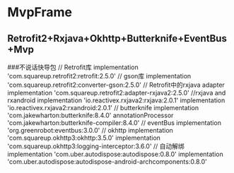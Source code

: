 # MvpFrame
## Retrofit2+Rxjava+Okhttp+Butterknife+EventBus+Mvp
###不说话快导包
// Retrofit库
    implementation 'com.squareup.retrofit2:retrofit:2.5.0'</bar>
    // gson库</bar>
    implementation 'com.squareup.retrofit2:converter-gson:2.5.0'</bar>
    // Retrofit中的rxjava adapter</bar>
    implementation 'com.squareup.retrofit2:adapter-rxjava2:2.5.0'</bar>
    //rxjava and rxandroid</bar>
    implementation 'io.reactivex.rxjava2:rxjava:2.0.1'</bar>
    implementation 'io.reactivex.rxjava2:rxandroid:2.0.1'</bar>
    // butterknife</bar>
    implementation 'com.jakewharton:butterknife:8.4.0'</bar>
    annotationProcessor 'com.jakewharton:butterknife-compiler:8.4.0'</bar>
    // eventBus</bar>
    implementation 'org.greenrobot:eventbus:3.0.0'</bar>
    // okhttp</bar>
    implementation 'com.squareup.okhttp3:okhttp:3.5.0'</bar>
    implementation 'com.squareup.okhttp3:logging-interceptor:3.6.0'</bar>
    // 自动解绑</bar>
    implementation 'com.uber.autodispose:autodispose:0.8.0'</bar>
    implementation 'com.uber.autodispose:autodispose-android-archcomponents:0.8.0'</bar>

